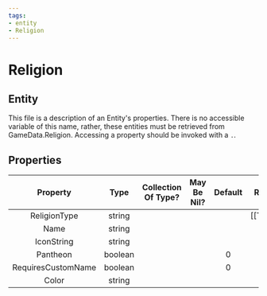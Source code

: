 ```yaml
---
tags:
- entity
- Religion
---
```

# Religion
## Entity
This file is a description of an Entity's properties. There is no accessible variable of this name, rather, these entities must be retrieved from GameData.Religion. Accessing a property should be invoked with a `.`.
## Properties
|	Property	|	Type	|	Collection Of Type?	|	May Be Nil?	|	Default	|	References	|	Key	|	Notes	|
|	:-:	|	:-:	|	:-:	|	:-:	|	:-:	|	:-:	|	:-:	|	-:	|
|	ReligionType	|	string	|		|		|		|	[[Type]].Type	|	✓	|	|
|	Name	|	string	|		|		|		|		|		|	|
|	IconString	|	string	|		|		|		|		|		|	|
|	Pantheon	|	boolean	|		|		|	0	|		|		|	|
|	RequiresCustomName	|	boolean	|		|		|	0	|		|		|	|
|	Color	|	string	|		|		|		|		|		|	|
